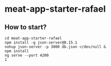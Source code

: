 # meat-app-starter-rafael

## How to start?

```ssh
cd meat-app-starter-rafael
npm install -g json-server@0.15.1
nohup json-server -p 3000 db.json </dev/null &
npm install
ng serve --port 4200
1
```